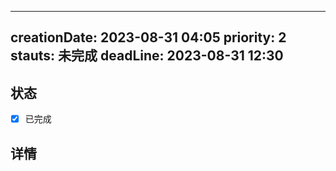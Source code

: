 
---
creationDate: 2023-08-31 04:05
priority: 2
stauts: 未完成
deadLine: 2023-08-31 12:30 
---

## 状态
- [x] 已完成
## 详情
